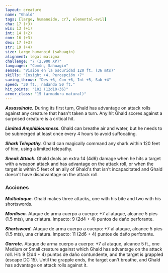 ```yaml
---
layout: creature
name: "Ghald"
tags: [large, humanoide, cr7, elemental-evil]
cha: 17 (+3)
wis: 13 (+1)
int: 14 (+2)
con: 16 (+3)
dex: 17 (+3)
str: 19 (+4)
size: Large humanoid (sahuagin)
alignment: legal maligna
challenge: "7 (2,900 XP)"
languages: "Común, Sahuagin"
senses: "Visión en la oscuridad 120 ft. (36 mts)"
skills: "Insight +4, Percepción +7"
saving_throws: "Des +6, Con +6, Int +5, Sab +4"
speed: "30 ft., nadando 50 ft."
hit_points: "102 (12d10+36)"
armor_class: "15 (armadura natural)"
---
```


***Assassinate.*** During its first turn, Ghald has advantage on attack rolls against any creature that hasn't taken a turn. Any hit Ghald scores against a surprised creature is a critical hit.

***Limited Amphibiousness.*** Ghald can breathe air and water, but he needs to be submerged at least once every 4 hours to avoid suffocating.

***Shark Telepathy.*** Ghald can magically command any shark within 120 feet of him, using a limited telepathy.

***Sneak Attack.*** Ghald deals an extra 14 (4d6) damage when he hits a target with a weapon attack and has advantage on the attack roll, or when the target is within 5 feet of an ally of Ghald's that isn't incapacitated and Ghald doesn't have disadvantage on the attack roll.

### Acciones

***Multiataque.*** Ghald makes three attacks, one with his bite and two with his shortswords.

***Mordisco.*** Ataque de arma cuerpo a cuerpo: +7 al ataque, alcance 5 pies (1.5 mts), una criatura. Impacto: 9 (2d4 + 4) puntos de daño perforante.

***Shortsword.*** Ataque de arma cuerpo a cuerpo: +7 al ataque, alcance 5 pies (1.5 mts), una criatura. Impacto: 11 (2d6 + 4) puntos de daño perforante.

***Garrote.*** Ataque de arma cuerpo a cuerpo: +7 al ataque, alcance 5 ft., one Medium or Small creature against which Ghald has advantage on the attack roll. Hit: 9 (2d4 + 4) puntos de daño contundente, and the target is grappled (escape DC 15). Until the grapple ends, the target can't breathe, and Ghald has advantage on attack rolls against it.
